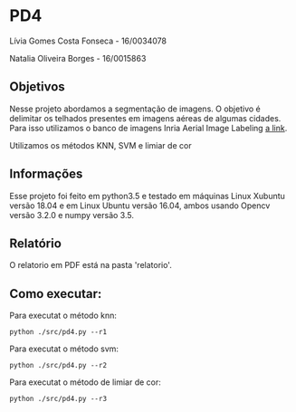 # PD4

Lívia Gomes Costa Fonseca - 16/0034078

Natalia Oliveira Borges - 16/0015863

## Objetivos

Nesse projeto abordamos a segmentação de imagens. O objetivo é delimitar os telhados presentes em imagens aéreas de algumas cidades. Para isso utilizamos o banco de imagens Inria Aerial Image Labeling [a link](https://project.inria.fr/aerialimagelabeling/).

Utilizamos os métodos KNN, SVM e limiar de cor

## Informações

Esse projeto foi feito em python3.5 e testado em máquinas Linux Xubuntu versão 18.04 e em Linux Ubuntu versão 16.04, ambos usando Opencv versão 3.2.0 e numpy versão 3.5.

## Relatório

O relatorio em PDF está na pasta 'relatorio'.

## Como executar:

Para executat o método knn:

```
python ./src/pd4.py --r1
```


Para executat o método svm:

```
python ./src/pd4.py --r2
```


Para executat o método de limiar de cor:

```
python ./src/pd4.py --r3
```

